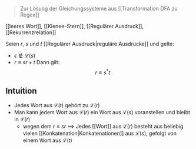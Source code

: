 > Zur Lösung der Gleichungssysteme aus [[Transformation DFA zu Regex]]

[[leeres Wort]], [[Klenee-Stern]], [[Regulärer Ausdruck]], [[Rekurrenzrelation]]


Seien $r,\ s$ und $t$ [[Regulärer Ausdruck|reguläre Ausdrücke]] und gelte:
- $\epsilon \not\in \mathcal{L}(s)$ 
- $r \equiv sr + t$
Dann gilt: $$r \equiv s^{*}t$$

## Intuition
- Jedes Wort aus $\mathcal{L}(t)$ gehört zu $\mathcal{L}(r)$
- Man kann jedem Wort aus $\mathcal{L}(r)$ ein Wort aus $\mathcal{L}(s)$ voranstellen und bleibt in $\mathcal{L}(r)$ 
	- wegen dem $r \equiv sr$ 
==> Jedes [[Wort]] aus $\mathcal{L}(r)$ besteht aus beliebig vielen [[Konkatenation|Konkatenationen]] aus $\mathcal{L}(s)$, gefolgt von einem Wort aus $\mathcal{L}(t)$